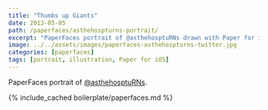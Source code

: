 ```yaml
---
title: "Thumbs up Giants"
date: 2013-05-05
path: /paperfaces/asthehospturns-portrait/
excerpt: "PaperFaces portrait of @asthehosptuRNs drawn with Paper for iOS on an iPad."
image: ../../assets/images/paperfaces-asthehospturns-twitter.jpg
categories: [paperfaces]
tags: [portrait, illustration, Paper for iOS]
---
```


PaperFaces portrait of [@asthehosptuRNs](https://twitter.com/asthehosptuRNs).

{% include_cached boilerplate/paperfaces.md %}
